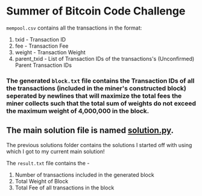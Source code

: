# Summer of Bitcoin Code Challenge

`mempool.csv` contains all the transactions in the format:

1. txid - Transaction ID
2. fee - Transaction Fee
3. weight - Transaction Weight
4. parent_txid - List of Transaction IDs of the transactions's (Unconfirmed) Parent Transaction IDs

### The generated `block.txt` file contains the Transaction IDs of all the transactions (included in the miner's constructed block) seperated by newlines that will maximize the total fees the miner collects such that the total sum of weights do not exceed the maximum weight of 4,000,000 in the block.

## **The main solution file is named [solution.py](solution.py).**

The previous solutions folder contains the solutions I started off with using which I got to my current main solution!

The `result.txt` file contains the - 

1. Number of transactions included in the generated block
2. Total Weight of Block
3. Total Fee of all transactions in the block
